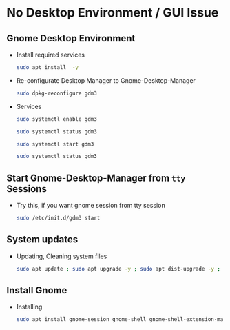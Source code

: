 # No Desktop Environment / GUI Issue

## Gnome Desktop Environment

+ Install required services

    ```bash
    sudo apt install  -y
    ```

+ Re-configurate Desktop Manager to Gnome-Desktop-Manager

    ```bash
    sudo dpkg-reconfigure gdm3
    ```

+ Services

    ```bash
    sudo systemctl enable gdm3
    ```

    ```bash
    sudo systemctl status gdm3
    ```

    ```bash
    sudo systemctl start gdm3
    ```
    
    ```bash
    sudo systemctl status gdm3
    ```

## Start Gnome-Desktop-Manager from `tty` Sessions

+ Try this, if you want gnome session from tty session

    ```bash
    sudo /etc/init.d/gdm3 start
    ```

## System updates

+ Updating, Cleaning system files

    ```bash
    sudo apt update ; sudo apt upgrade -y ; sudo apt dist-upgrade -y ; sudo apt autoremove -y ; sudo apt autoclean -y
    ```

## Install Gnome

+ Installing

    ```bash
    sudo apt install gnome-session gnome-shell gnome-shell-extension-manager gdm3* gnome-terminal -y
    ```
